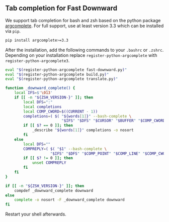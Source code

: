 ## Tab completion for Fast Downward

We support tab completion for bash and zsh based on the python package [argcomplete](https://pypi.org/project/argcomplete/). For full support, use at least version 3.3 which can be installed via `pip`.

```bash
pip install argcomplete>=3.3
```

After the installation, add the following commands to your `.bashrc` or `.zshrc`. Depending on your installation replace `register-python-argcomplete` with `register-python-argcomplete3`.

```bash
eval "$(register-python-argcomplete fast-downward.py)"
eval "$(register-python-argcomplete build.py)"
eval "$(register-python-argcomplete translate.py)"

function _downward_complete() {
    local IFS=$'\013'
    if [[ -n "${ZSH_VERSION-}" ]]; then
        local DFS=":"
        local completions
        local COMP_CWORD=$((CURRENT - 1))
        completions=( $( "${words[1]}" --bash-complete \
                         "$IFS" "$DFS" "$CURSOR" "$BUFFER" "$COMP_CWORD" ${words[@]}))
        if [[ $? == 0 ]]; then
            _describe "${words[1]}" completions -o nosort
        fi
    else
        local DFS=""
        COMPREPLY=( $( "$1" --bash-complete \
                    "$IFS" "$DFS" "$COMP_POINT" "$COMP_LINE" "$COMP_CWORD" ${COMP_WORDS[@]}))
        if [[ $? != 0 ]]; then
            unset COMPREPLY
        fi
    fi
}

if [[ -n "${ZSH_VERSION-}" ]]; then
    compdef _downward_complete downward
else
    complete -o nosort -F _downward_complete downward
fi
```

Restart your shell afterwards.
